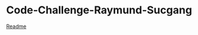 # Code-Challenge-Raymund-Sucgang
[Readme](https://github.com/rsucgang/Code-Challenge-Raymund-Sucgang/tree/master/Code%20Challenge%20Raymund%20Sucgang)
